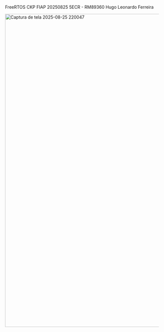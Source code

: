  FreeRTOS
CKP FIAP 20250825
5ECR - RM89360
Hugo Leonardo Ferreira

<img width="1279" height="1023" alt="Captura de tela 2025-08-25 220047" src="https://github.com/user-attachments/assets/7539f72c-1c6f-417d-aeed-08b428b9b029" />


